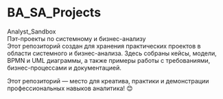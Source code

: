 # BA_SA_Projects
Analyst_Sandbox<br>
Пэт-проекты по системному и бизнес-анализу<br>
Этот репозиторий создан для хранения практических проектов в области системного и бизнес-анализа. Здесь собраны кейсы, модели, BPMN и UML диаграммы, а также примеры работы с требованиями, бизнес-процессами и документацией.


Этот репозиторий — место для креатива, практики и демонстрации профессиональных навыков аналитика! 😊
